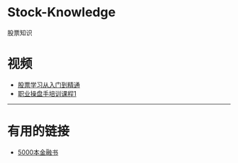 # Stock-Knowledge
股票知识




# 视频

* [股票学习从入门到精通](https://www.bilibili.com/video/av45368597?from=search&seid=5477036655500561534)
* [职业操盘手培训课程1](https://www.bilibili.com/video/av45038407/?spm_id_from=333.788.videocard.3)


---

# 有用的链接

* [5000本金融书](http://www.7help.net/40.html)
